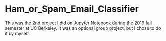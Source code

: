 # Ham_or_Spam_Email_Classifier
This was the 2nd project I did on Jupyter Notebook during the 2019 fall semester at UC Berkeley. It was an optional group project, but I chose to do it by myself.
